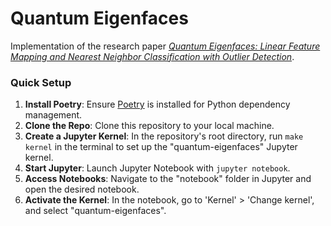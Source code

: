 # Quantum Eigenfaces

Implementation of the research paper [*Quantum Eigenfaces: Linear Feature Mapping and Nearest Neighbor Classification with Outlier Detection*](https://re.public.polimi.it/bitstream/11311/1257173/1/Quantum_Eigenfaces__Linear_Feature_Mapping_and_Nearest_Neighbor_Classification_with_Outlier_Detection___IEEEQCE23.pdf).

### Quick Setup

1. **Install Poetry**: Ensure [Poetry](https://python-poetry.org/) is installed for Python dependency management.
2. **Clone the Repo**: Clone this repository to your local machine.
3. **Create a Jupyter Kernel**: In the repository's root directory, run `make kernel` in the terminal to set up the "quantum-eigenfaces" Jupyter kernel.
4. **Start Jupyter**: Launch Jupyter Notebook with `jupyter notebook`.
5. **Access Notebooks**: Navigate to the "notebook" folder in Jupyter and open the desired notebook.
6. **Activate the Kernel**: In the notebook, go to 'Kernel' > 'Change kernel', and select "quantum-eigenfaces".
